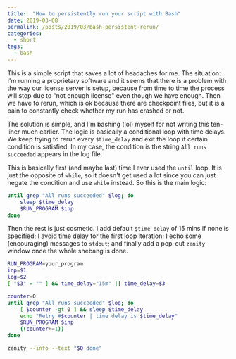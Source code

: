 ```yaml
---
title:  "How to persistently run your script with Bash"
date: 2019-03-08
permalink: /posts/2019/03/bash-persistent-rerun/
categories: 
  - short
tags:
  - bash
---
```

This is a simple script that saves a lot of headaches for me. The situation: I'm running a proprietary software and it seems that there is a problem with the way our license server is setup, because from time to time the process will stop due to "not enough license" even though we have enough. Then we have to rerun, which is ok because there are checkpoint files, but it is a pain to constantly check whether my run has crashed or not.

The solution is simple, and I'm bashing (lol) myself for not writing this ten-liner much earlier. The logic is basically a conditional loop with time delays. We keep trying to rerun every `$time_delay` and exit the loop if certain condition is satisfied. In my case, the condition is the string `All runs succeeded` appears in the log file.

This is basically first (and maybe last) time I ever used the `until` loop. It is just the opposite of `while`, so it doesn't get used a lot since you can just negate the condition and use `while` instead. So this is the main logic:

```bash
until grep "All runs succeeded" $log; do
    sleep $time_delay
    $RUN_PROGRAM $inp 
done
```

Then the rest is just cosmetic. I add default `$time_delay` of 15 mins if none is specified; I avoid time delay for the first loop iteration; I echo some (encouraging) messages to `stdout`; and finally add a pop-out `zenity` window once the whole shebang is done. 

```bash
RUN_PROGRAM=your_program
inp=$1
log=$2
[ "$3" = "" ] && time_delay="15m" || time_delay=$3

counter=0
until grep "All runs succeeded" $log; do
    [ $counter -gt 0 ] && sleep $time_delay
    echo "Retry #$counter | time delay is $time_delay"
    $RUN_PROGRAM $inp 
    ((counter+=1))
done

zenity --info --text "$0 done"
```
